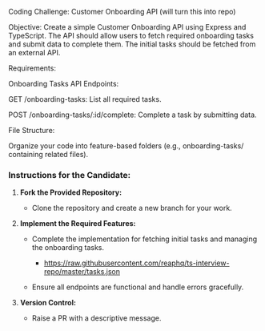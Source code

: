 Coding Challenge: Customer Onboarding API (will turn this into repo)

Objective: Create a simple Customer Onboarding API using Express and TypeScript. The API should allow users to fetch required onboarding tasks and submit data to complete them. The initial tasks should be fetched from an external API.

Requirements:

Onboarding Tasks API Endpoints:

GET /onboarding-tasks: List all required tasks.

POST /onboarding-tasks/:id/complete: Complete a task by submitting data.

File Structure:

Organize your code into feature-based folders (e.g., onboarding-tasks/ containing related files).

### Instructions for the Candidate:

1. **Fork the Provided Repository:**

   - Clone the repository and create a new branch for your work.

   

2. **Implement the Required Features:**

   - Complete the implementation for fetching initial tasks and managing the onboarding tasks.
     - https://raw.githubusercontent.com/reaphq/ts-interview-repo/master/tasks.json

   - Ensure all endpoints are functional and handle errors gracefully.

3. **Version Control:**

   - Raise a PR with a descriptive message.